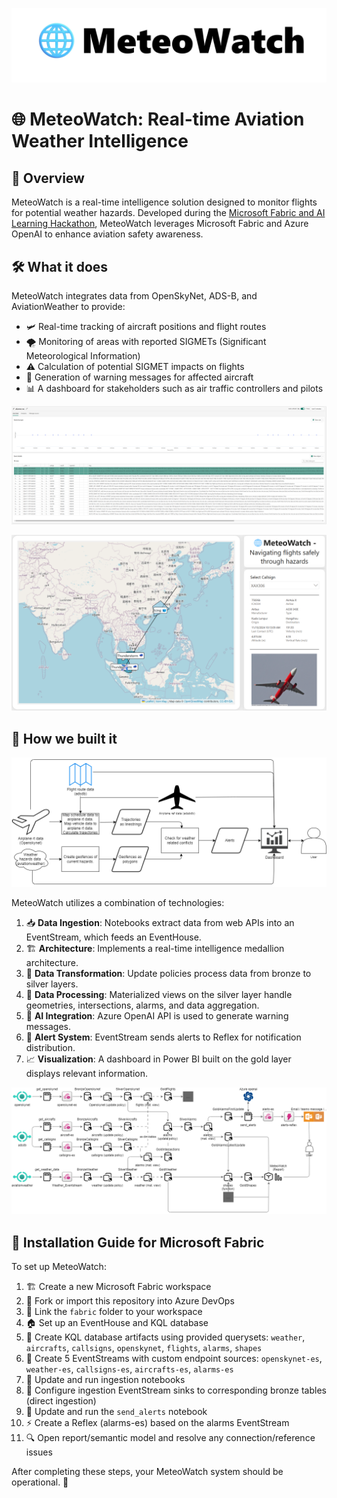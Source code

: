 ![Logo](docs/MeteoWatchWide.jpg)
# 🌐 MeteoWatch: Real-time Aviation Weather Intelligence

## 🌟 Overview
MeteoWatch is a real-time intelligence solution designed to monitor flights for potential weather hazards. Developed during the [Microsoft Fabric and AI Learning Hackathon](https://microsoftfabric.devpost.com/), MeteoWatch leverages Microsoft Fabric and Azure OpenAI to enhance aviation safety awareness.

## 🛠️ What it does
MeteoWatch integrates data from OpenSkyNet, ADS-B, and AviationWeather to provide:

- 🛩️ Real-time tracking of aircraft positions and flight routes
- 🌪️ Monitoring of areas with reported SIGMETs (Significant Meteorological Information)
- ⚠️ Calculation of potential SIGMET impacts on flights
- 💬 Generation of warning messages for affected aircraft
- 📊 A dashboard for stakeholders such as air traffic controllers and pilots

![Alarm System](docs/reflex.png)

![Dashboard](docs/Dashboard.png)

## 🔧 How we built it
![Use Case Diagram](docs/usecase.drawio.png)

MeteoWatch utilizes a combination of technologies:

1. 📥 **Data Ingestion**: Notebooks extract data from web APIs into an EventStream, which feeds an EventHouse.
2. 🏗️ **Architecture**: Implements a real-time intelligence medallion architecture.
3. 🔄 **Data Transformation**: Update policies process data from bronze to silver layers.
4. 🧮 **Data Processing**: Materialized views on the silver layer handle geometries, intersections, alarms, and data aggregation.
5. 🤖 **AI Integration**: Azure OpenAI API is used to generate warning messages.
6. 🚨 **Alert System**: EventStream sends alerts to Reflex for notification distribution.
7. 📈 **Visualization**: A dashboard in Power BI built on the gold layer displays relevant information.

![Architecture Diagram](docs/archi.drawio.png)

## 🚀 Installation Guide for Microsoft Fabric

To set up MeteoWatch:

1. 🏗️ Create a new Microsoft Fabric workspace
2. 🔀 Fork or import this repository into Azure DevOps
3. 🔗 Link the `fabric` folder to your workspace
4. 🏠 Set up an EventHouse and KQL database
5. 📜 Create KQL database artifacts using provided querysets: `weather`, `aircrafts`, `callsigns`, `openskynet`, `flights`, `alarms`, `shapes`
6. 🌊 Create 5 EventStreams with custom endpoint sources: `openskynet-es`, `weather-es`, `callsigns-es`, `aircrafts-es`, `alarms-es`
7. 🔄 Update and run ingestion notebooks
8. 🔌 Configure ingestion EventStream sinks to corresponding bronze tables (direct ingestion)
9. 🔑 Update and run the `send_alerts` notebook
10. ⚡ Create a Reflex (alarms-es) based on the alarms EventStream
11. 🔍 Open report/semantic model and resolve any connection/reference issues

After completing these steps, your MeteoWatch system should be operational. 🎉
